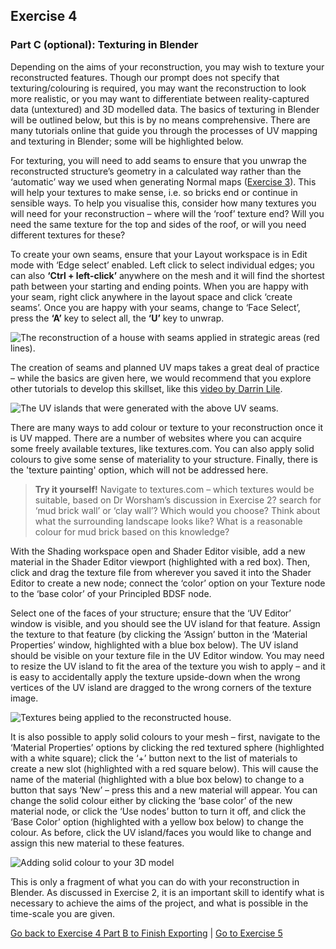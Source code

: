 ## Exercise 4 ##
### Part C (optional): Texturing in Blender

Depending on the aims of your reconstruction, you may wish to texture your reconstructed features. Though our prompt does not specify that texturing/colouring is required, you may want the reconstruction to look more realistic, or you may want to differentiate between reality-captured data (untextured) and 3D modelled data. The basics of texturing in Blender will be outlined below, but this is by no means comprehensive. There are many tutorials online that guide you through the processes of UV mapping and texturing in Blender; some will be highlighted below.

For texturing, you will need to add seams to ensure that you unwrap the reconstructed structure’s geometry in a calculated way rather than the ‘automatic’ way we used when generating Normal maps ([Exercise 3](/Malthi_Exercise3_B.md)). This will help your textures to make sense, i.e. so bricks end or continue in sensible ways. To help you visualise this, consider how many textures you will need for your reconstruction – where will the ‘roof’ texture end? Will you need the same texture for the top and sides of the roof, or will you need different textures for these?

To create your own seams, ensure that your Layout workspace is in Edit mode with ‘Edge select’ enabled. Left click to select individual edges; you can also **‘Ctrl + left-click’** anywhere on the mesh and it will find the shortest path between your starting and ending points. When you are happy with your seam, right click anywhere in the layout space and click ‘create seams’. Once you are happy with your seams, change to ‘Face Select’, press the **‘A’** key to select all, the **‘U’** key to unwrap.

![The reconstruction of a house with seams applied in strategic areas (red lines).](https://github.com/ropitz/sparc_teaching/blob/f1d70c5f873aaf606c9e8fe6683271e66ab98745/Malthi%20Images%202/Exercise%204%20Images/Ex4Fig34.png)

The creation of seams and planned UV maps takes a great deal of practice – while the basics are given here, we would recommend that you explore other tutorials to develop this skillset, like this [video by Darrin Lile](https://youtu.be/GTd8NBg8EZU).

![The UV islands that were generated with the above UV seams.](https://github.com/ropitz/sparc_teaching/blob/f1d70c5f873aaf606c9e8fe6683271e66ab98745/Malthi%20Images%202/Exercise%204%20Images/Ex4Fig35.png)

There are many ways to add colour or texture to your reconstruction once it is UV mapped. There are a number of websites where you can acquire some freely available textures, like textures.com. You can also apply solid colours to give some sense of materiality to your structure. Finally, there is the 'texture painting' option, which will not be addressed here.

>**Try it yourself!** Navigate to textures.com – which textures would be suitable, based on Dr Worsham’s discussion in Exercise 2? search for ‘mud brick wall’ or ‘clay wall’? Which would you choose? Think about what the surrounding landscape looks like? What is a reasonable colour for mud brick based on this knowledge?

With the Shading workspace open and Shader Editor visible, add a new material in the Shader Editor viewport (highlighted with a red box). Then, click and drag the texture file from wherever you saved it into the Shader Editor to create a new node; connect the ‘color’ option on your Texture node to the ‘base color’ of your Principled BDSF node. 

Select one of the faces of your structure; ensure that the ‘UV Editor’ window is visible, and you should see the UV island for that feature. Assign the texture to that feature (by clicking the ‘Assign’ button in the ‘Material Properties’ window, highlighted with a blue box below). The UV island should be visible on your texture file in the UV Editor window. You may need to resize the UV island to fit the area of the texture you wish to apply – and it is easy to accidentally apply the texture upside-down when the wrong vertices of the UV island are dragged to the wrong corners of the texture image.

![Textures being applied to the reconstructed house.](https://github.com/ropitz/sparc_teaching/blob/f1d70c5f873aaf606c9e8fe6683271e66ab98745/Malthi%20Images%202/Exercise%204%20Images/Ex4Fig36.png)

It is also possible to apply solid colours to your mesh – first, navigate to the ‘Material Properties’ options by clicking the red textured sphere (highlighted with a white square); click the ‘+’ button next to the list of materials to create a new slot (highlighted with a red square below). This will cause the name of the material (highlighted with a blue box below) to change to a button that says ‘New’ – press this and a new material will appear. You can change the solid colour either by clicking the ‘base color’ of the new material node, or click the ‘Use nodes’ button to turn it off, and click the ‘Base Color’ option (highlighted with a yellow box below) to change the colour. As before, click the UV island/faces you would like to change and assign this new material to these features.

![Adding solid colour to your 3D model](https://github.com/ropitz/sparc_teaching/blob/f1d70c5f873aaf606c9e8fe6683271e66ab98745/Malthi%20Images%202/Exercise%204%20Images/Ex4Fig37.png)

This is only a fragment of what you can do with your reconstruction in Blender. As discussed in Exercise 2, it is an important skill to identify what is necessary to achieve the aims of the project, and what is possible in the time-scale you are given.

[Go back to Exercise 4 Part B to Finish Exporting](/Malthi_Exercise4_B.md) | [Go to Exercise 5](/Malthi_Exercise5.md)
